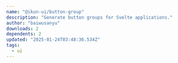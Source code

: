 ```yaml
---
name: "@ikun-ui/button-group"
description: "Generate button groups for Svelte applications."
author: "baiwusanyu"
downloads: 2
dependents: 2
updated: "2025-01-24T03:48:36.534Z"
tags: 
  - ui
---
```

